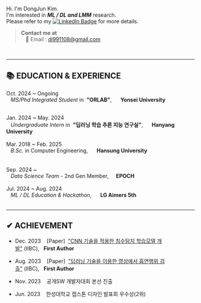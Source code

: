 Hi. I'm DongJun Kim. <br>
I'm interested in _**ML / DL and LMM**_ research.  <br>
Please refer to my [![LinkedIn Badge](http://img.shields.io/badge/-LinkedIn-0072b1?style=flat&logo=linkedin&link=https://www.linkedin.com/in/dongjunkim99/)](https://www.linkedin.com/in/dongjunkim99/) for more details. <br>

> **Contact me at** <br>
&nbsp;&nbsp; 📧 Email : dj991108@gmail.com <br>
<br>

***
## 📚 EDUCATION & EXPERIENCE <br>
Oct. 2024 ~ Ongoing <br>
&nbsp;&nbsp; _MS/Phd Integrated Student_ in&nbsp; **"ORLAB"**,&nbsp;&nbsp;&nbsp;&nbsp;&nbsp; **Yonsei University**
<br><br>

Jan. 2024 ~ May. 2024 <br>
&nbsp;&nbsp; _Undergraduate Intern_ in&nbsp; **"딥러닝 학습 추론 지능 연구실"**,&nbsp;&nbsp;&nbsp;&nbsp;&nbsp; **Hanyang University**
<br><br>
Mar. 2018 ~ Feb. 2025 <br>
&nbsp;&nbsp; _B.Sc._ in Computer Engineering,&nbsp;&nbsp;&nbsp;&nbsp;&nbsp; **Hansung University**
<br><br><br>
Sep. 2024 ~ <br>
&nbsp;&nbsp; _Data Science Team_ - 2nd Gen Member,&nbsp;&nbsp;&nbsp;&nbsp;&nbsp;**EPOCH**
<br><br>
Jul. 2024 ~ Aug. 2024 <br>
&nbsp;&nbsp; _ML / DL Education & Hackathon_,&nbsp;&nbsp;&nbsp;&nbsp;&nbsp; **LG Aimers 5th**
<br><br>

***
## ✔ ACHIEVEMENT <br>

- Dec. 2023 &nbsp;&nbsp; [Paper]&nbsp;&nbsp;["CNN 기술을 적용한 침수탐지 학습모델 개발"](https://github.com/user-attachments/files/16798777/CNN.pdf)&nbsp;(IIBC),&nbsp;&nbsp;&nbsp;**First Author**
- Aug. 2023 &nbsp;&nbsp; [Paper]&nbsp;&nbsp;["딥러닝 기술을 이용한 영상에서 흡연행위 검출"](https://github.com/user-attachments/files/16798795/default.pdf)&nbsp;(IIBC),&nbsp;&nbsp;&nbsp;**First Author**

- Nov. 2023 &nbsp;&nbsp; 공개SW 개발자대회 본선 진출 
- Jun. 2023 &nbsp;&nbsp; 한성대학교 캡스톤 디자인 발표회 우수상(2위)
